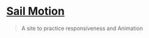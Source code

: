  # [Sail Motion](https://y-ashbhatt.github.io/Pirate-Website/)
 > A site to practice responsiveness and Animation
